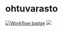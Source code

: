 # ohtuvarasto

<a href="https://github.com/jtpcode/ohtuvarasto/actions">![Workflow badge](https://github.com/jtpcode/ohtuvarasto/actions/workflows/main.yml/badge.svg)</a>
<a href="https://codecov.io/github/jtpcode/ohtuvarasto"> 
 <img src="https://codecov.io/github/jtpcode/ohtuvarasto/graph/badge.svg?token=F0GQHTA7IT"/> 
</a>
